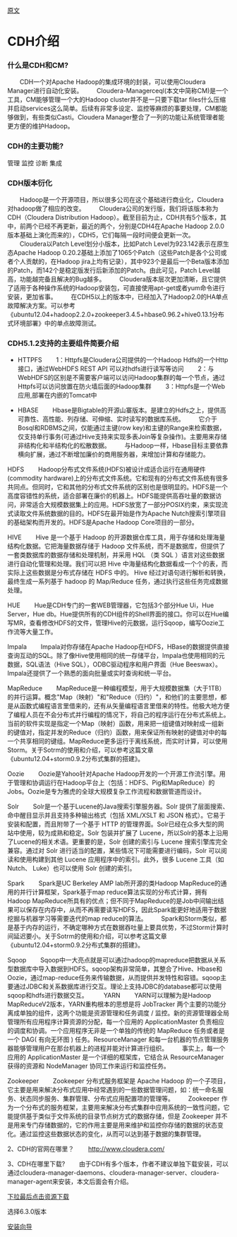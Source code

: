 [原文](https://www.cnblogs.com/lion.net/p/5477899.html)

# CDH介绍

### 什么是CDH和CM?
　　CDH一个对Apache Hadoop的集成环境的封装，可以使用Cloudera Manager进行自动化安装。
　　Cloudera-Managerceql(本文中简称CM)是一个工具，CM能够管理一个大的Hadoop cluster并不是一只要下载tar files什么压缩并启动services这么简单。后续有非常多设定、监控等麻烦的事要处理，CM都能够做到，有些类似Casti。Cloudera Manager整合了一列的功能让系统管理者能更方便的维护Hadoop。
　　

### CDH的主要功能?
管理
监控
诊断
集成
### CDH版本衍化
　　Hadoop是一个开源项目，所以很多公司在这个基础进行商业化，Cloudera对hadoop做了相应的改变。
　　Cloudera公司的发行版，我们将该版本称为CDH（Cloudera Distribution Hadoop）。截至目前为止，CDH共有5个版本，其中，前两个已经不再更新，最近的两个，分别是CDH4在Apache Hadoop 2.0.0版本基础上演化而来的），CDH5，它们每隔一段时间便会更新一次。
　　Cloudera以Patch Level划分小版本，比如Patch Level为923.142表示在原生态Apache Hadoop 0.20.2基础上添加了1065个Patch（这些Patch是各个公司或者个人贡献的，在Hadoop jira上均有记录），其中923个是最后一个Beta版本添加的Patch，而142个是稳定版发行后新添加的Patch。由此可见，Patch Level越高，功能越完备且解决的Bug越多。
　　Cloudera版本层次更加清晰，且它提供了适用于各种操作系统的Hadoop安装包，可直接使用apt-get或者yum命令进行安装，更加省事。
　　在CDH5以上的版本中，已经加入了Hadoop2.0的HA单点故障解决方案。可以参考《ubuntu12.04+hadoop2.2.0+zookeeper3.4.5+hbase0.96.2+hive0.13.1分布式环境部署》中的单点故障测试。

### CDH5.1.2支持的主要组件简要介绍
- HTTPFS
　　1：Httpfs是Cloudera公司提供的一个Hadoop Hdfs的一个Http接口，通过WebHDFS REST API 可以对hdfs进行读写等访问
　　2：与WebHDFS的区别是不需要客户端可以访问Hadoop集群的每一个节点，通过Httpfs可以访问放置在防火墙后面的Hadoop集群
　　3：Httpfs是一个Web应用,部署在内嵌的Tomcat中

- HBASE
　　Hbase是Bigtable的开源山寨版本。是建立的Hdfs之上，提供高可靠性、高性能、列存储、可伸缩、实时读写的数据库系统。
　　它介于Bosql和RDBMS之间，仅能通过主键(row key)和主键的Range来检索数据，仅支持单行事务(可通过Hive支持来实现多表Join等复杂操作)。主要用来存储非结构化和半结构化的松散数据。
　　与Hadoop一样，Hbase目标主要依靠横向扩展，通过不断增加廉价的商用服务器，来增加计算和存储能力。

HDFS
　　Hadoop分布式文件系统(HDFS)被设计成适合运行在通用硬件(commodity hardware)上的分布式文件系统。它和现有的分布式文件系统有很多共同点。但同时，它和其他的分布式文件系统的区别也是很明显的。HDFS是一个高度容错性的系统，适合部署在廉价的机器上。HDFS能提供高吞吐量的数据访问，非常适合大规模数据集上的应用。HDFS放宽了一部分POSIX约束，来实现流式读取文件系统数据的目的。HDFS在最开始是作为Apache Nutch搜索引擎项目的基础架构而开发的。HDFS是Apache Hadoop Core项目的一部分。

HIVE
　　Hive 是一个基于 Hadoop 的开源数据仓库工具，用于存储和处理海量结构化数据。它把海量数据存储于 Hadoop 文件系统，而不是数据库，但提供了一套类数据库的数据存储和处理机制，并采用 HQL （类 SQL ）语言对这些数据进行自动化管理和处理。我们可以把 Hive 中海量结构化数据看成一个个的表，而实际上这些数据是分布式存储在 HDFS 中的。 Hive 经过对语句进行解析和转换，最终生成一系列基于 hadoop 的 Map/Reduce 任务，通过执行这些任务完成数据处理。

HUE
　　Hue是CDH专门的一套WEB管理器，它包括3个部分Hue Ui，Hue Server，Hue db。Hue提供所有的CDH组件的Shell界面的接口。你可以在Hue编写MR，查看修改HDFS的文件，管理Hive的元数据，运行Sqoop，编写Oozie工作流等大量工作。

Impala
　　Impala对你存储在Apache Hadoop在HDFS，HBase的数据提供直接查询互动的SQL。除了像Hive使用相同的统一存储平台，Impala也使用相同的元数据，SQL语法（Hive SQL），ODBC驱动程序和用户界面（Hue Beeswax）。Impala还提供了一个熟悉的面向批量或实时查询和统一平台。

MapReduce
　　MapReduce是一种编程模型，用于大规模数据集（大于1TB）的并行运算。概念"Map（映射）"和"Reduce（归约）"，和他们的主要思想，都是从函数式编程语言里借来的，还有从矢量编程语言里借来的特性。他极大地方便了编程人员在不会分布式并行编程的情况下，将自己的程序运行在分布式系统上。 当前的软件实现是指定一个Map（映射）函数，用来把一组键值对映射成一组新的键值对，指定并发的Reduce（归约）函数，用来保证所有映射的键值对中的每一个共享相同的键组。MapReduce更多运行于离线系统，而实时计算，可以使用Storm。关于Sotrm的使用和介绍，可以参考这篇文章《ubuntu12.04+storm0.9.2分布式集群的搭建》。

Oozie
　　Oozie是Yahoo针对Apache Hadoop开发的一个开源工作流引擎。用于管理和协调运行在Hadoop平台上（包括：HDFS、Pig和MapReduce）的Jobs。Oozie是专为雅虎的全球大规模复杂工作流程和数据管道而设计。

Solr
　　Solr是一个基于Lucene的Java搜索引擎服务器。Solr 提供了层面搜索、命中醒目显示并且支持多种输出格式（包括 XML/XSLT 和 JSON 格式）。它易于安装和配置，而且附带了一个基于 HTTP 的管理界面。Solr已经在众多大型的网站中使用，较为成熟和稳定。Solr 包装并扩展了 Lucene，所以Solr的基本上沿用了Lucene的相关术语。更重要的是，Solr 创建的索引与 Lucene 搜索引擎库完全兼容。通过对 Solr 进行适当的配置，某些情况下可能需要进行编码，Solr 可以阅读和使用构建到其他 Lucene 应用程序中的索引。此外，很多 Lucene 工具（如Nutch、 Luke）也可以使用 Solr 创建的索引。

Spark
　　Spark是UC Berkeley AMP lab所开源的类Hadoop MapReduce的通用的并行计算框架，Spark基于map reduce算法实现的分布式计算，拥有Hadoop MapReduce所具有的优点；但不同于MapReduce的是Job中间输出结果可以保存在内存中，从而不再需要读写HDFS，因此Spark能更好地适用于数据挖掘与机器学习等需要迭代的map reduce的算法。
　　Spark和Storm类似，都是基于内存的运行，不确定哪种方式在数据吞吐量上要具优势，不过Storm计算时间延迟要小。关于Sotrm的使用和介绍，可以参考这篇文章《ubuntu12.04+storm0.9.2分布式集群的搭建》。

Sqoop
　　Sqoop中一大亮点就是可以通过hadoop的mapreduce把数据从关系型数据库中导入数据到HDFS。sqoop架构非常简单，其整合了Hive、Hbase和Oozie，通过map-reduce任务来传输数据，从而提供并发特性和容错。sqoop主要通过JDBC和关系数据库进行交互。理论上支持JDBC的database都可以使用sqoop和hdfs进行数据交互。
　　
YARN
　　YARN可以理解为是Hadoop MapReduceV2版本，YARN重构根本的思想是将 JobTracker 两个主要的功能分离成单独的组件，这两个功能是资源管理和任务调度 / 监控。新的资源管理器全局管理所有应用程序计算资源的分配，每一个应用的 ApplicationMaster 负责相应的调度和协调。一个应用程序无非是一个单独的传统的 MapReduce 任务或者是一个 DAG( 有向无环图 ) 任务。ResourceManager 和每一台机器的节点管理服务器能够管理用户在那台机器上的进程并能对计算进行组织。
　　事实上，每一个应用的 ApplicationMaster 是一个详细的框架库，它结合从 ResourceManager 获得的资源和 NodeManager 协同工作来运行和监控任务。

Zookeeper
　　Zookeeper 分布式服务框架是 Apache Hadoop 的一个子项目，它主要是用来解决分布式应用中经常遇到的一些数据管理问题，如：统一命名服务、状态同步服务、集群管理、分布式应用配置项的管理等。
　　Zookeeper 作为一个分布式的服务框架，主要用来解决分布式集群中应用系统的一致性问题，它能提供基于类似于文件系统的目录节点树方式的数据存储，但是 Zookeeper 并不是用来专门存储数据的，它的作用主要是用来维护和监控你存储的数据的状态变化。通过监控这些数据状态的变化，从而可以达到基于数据的集群管理。

2、CDH的官网在哪里？
　　http://www.cloudera.com/

3、CDH在哪里下载?
　　由于CDH有多个版本，作者不建议单独下载安装，可以通过cloudera-manager-daemons、cloudera-manager-server、cloudera-manager-agent来安装，本文后面会有介绍。

[](https://docs.cloudera.com/documentation/enterprise/6/6.3/topics/install_cm_cdh.html)
[下拉最后点击资源下载](https://www.cloudera.com/resources.html)

选择6.3.0版本

[安装向导](https://docs.cloudera.com/documentation/enterprise/6/6.3/topics/install_cm_cdh.html)





